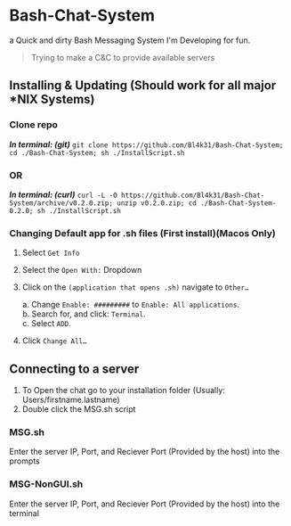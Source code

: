 # Bash-Chat-System

a Quick and dirty Bash Messaging System I'm Developing for fun.

> Trying to make a C&C to provide available servers

## Installing & Updating (Should work for all major *NIX Systems)

### Clone repo

**_In terminal: (git)_**
 `git clone https://github.com/Bl4k31/Bash-Chat-System; cd ./Bash-Chat-System; sh ./InstallScript.sh`

### OR

**_In terminal: (curl)_**
 `curl -L -O https://github.com/Bl4k31/Bash-Chat-System/archive/v0.2.0.zip; unzip v0.2.0.zip; cd ./Bash-Chat-System-0.2.0; sh ./InstallScript.sh`

### Changing Default app for .sh files (First install)(Macos Only)

1. Select `Get Info`
2. Select the `Open With:` Dropdown
3. Click on the `(application that opens .sh)` navigate to `Other…`

    a. Change `Enable: #########` to `Enable: All applications`.\
    b. Search for, and click: `Terminal`.\
    c. Select `ADD`.
4. Click `Change All…`

## Connecting to a server

1. To Open the chat go to your installation folder (Usually: Users/firstname.lastname)
2. Double click the MSG.sh script

### MSG.sh

Enter the server IP, Port, and Reciever Port (Provided by the host) into the prompts

### MSG-NonGUI.sh

Enter the server IP, Port, and Reciever Port (Provided by the host) into the terminal
